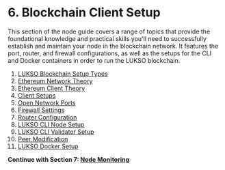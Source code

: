# 6. Blockchain Client Setup

This section of the node guide covers a range of topics that provide the foundational knowledge and practical skills you'll need to successfully establish and maintain your node in the blockchain network. It features the port, router, and firewall configurations, as well as the setups for the CLI and Docker containers in order to run the LUKSO blockchain.

1. [LUKSO Blockchain Setup Types](./01-setup-types.md)
2. [Ethereum Network Theory](./02-network-theory.md)
3. [Ethereum Client Theory](./03-client-theory.md)
4. [Client Setups](./04-client-setups.md)
5. [Open Network Ports](./05-network-ports.md)
6. [Firewall Settings](./06-firewall-settings.md)
7. [Router Configuration](./07-router-config.md)
8. [LUKSO CLI Node Setup](./08-cli-setup.md)
9. [LUKSO CLI Validator Setup](./09-validator-setup.md)
10. [Peer Modification](./10-peer-modification.md)
11. [LUKSO Docker Setup](./11-docker-setup.md)

**Continue with Section 7: [Node Monitoring](/7-monitoring/)**
